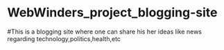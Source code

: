 # WebWinders_project_blogging-site
#This is a blogging site where one can share his her ideas like news regarding technology,politics,health,etc
